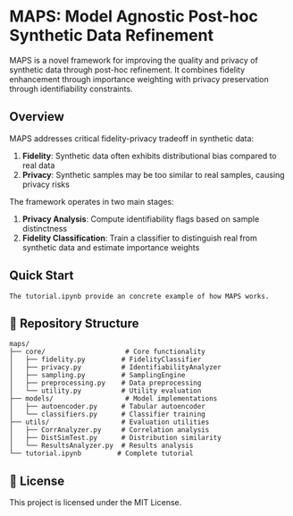 # MAPS: Model Agnostic Post-hoc Synthetic Data Refinement

MAPS is a novel framework for improving the quality and privacy of synthetic data through post-hoc refinement. It combines fidelity enhancement through importance weighting with privacy preservation through identifiability constraints.

## Overview

MAPS addresses critical fidelity-privacy tradeoff in synthetic data:

1. **Fidelity**: Synthetic data often exhibits distributional bias compared to real data
2. **Privacy**: Synthetic samples may be too similar to real samples, causing privacy risks

The framework operates in two main stages:

1. **Privacy Analysis**: Compute identifiability flags based on sample distinctness
2. **Fidelity Classification**: Train a classifier to distinguish real from synthetic data and estimate importance weights

## Quick Start

```
The tutorial.ipynb provide an concrete example of how MAPS works.
```

## 📁 Repository Structure

```
maps/
├── core/                    # Core functionality
│   ├── fidelity.py         # FidelityClassifier
│   ├── privacy.py          # IdentifiabilityAnalyzer
│   ├── sampling.py         # SamplingEngine
│   ├── preprocessing.py    # Data preprocessing
│   └── utility.py          # Utility evaluation
├── models/                  # Model implementations
│   ├── autoencoder.py      # Tabular autoencoder
│   └── classifiers.py      # Classifier training
├── utils/                  # Evaluation utilities
│   ├── CorrAnalyzer.py     # Correlation analysis
│   ├── DistSimTest.py      # Distribution similarity
│   └── ResultsAnalyzer.py  # Results analysis
└── tutorial.ipynb         # Complete tutorial
```

## 📄 License

This project is licensed under the MIT License.
